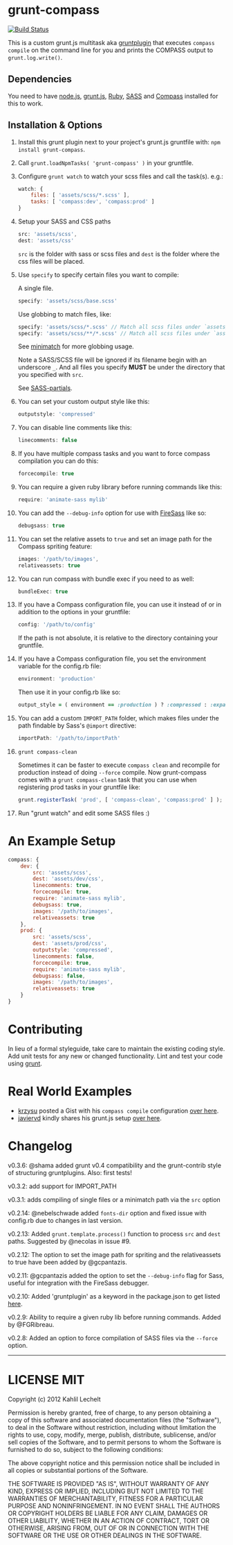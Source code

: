 # grunt-compass

[![Build Status](https://secure.travis-ci.org/kahlil/grunt-compass.png)](http://travis-ci.org/kahlil/grunt-compass)


This is a custom grunt.js multitask aka [gruntplugin](http://jsfiddle.net/cowboy/qzRjD/show/) that executes `compass compile` on the command line for you and prints the COMPASS output to `grunt.log.write()`.

## Dependencies

You need to have [node.js](http://nodejs.org/), [grunt.js](https://github.com/cowboy/grunt), [Ruby](http://www.ruby-lang.org/), [SASS](http://sass-lang.com/) and [Compass](http://compass-style.org/) installed for this to work.

## Installation & Options

1. Install this grunt plugin next to your project's grunt.js gruntfile with: `npm install grunt-compass`.
2. Call `grunt.loadNpmTasks( 'grunt-compass' )` in your gruntfile.
3. Configure `grunt watch` to watch your scss files and call the task(s).
	e.g.:

	```javascript
	watch: {
	    files: [ 'assets/scss/*.scss' ],
	    tasks: [ 'compass:dev', 'compass:prod' ]
	}
	```

4. Setup your SASS and CSS paths

	```javascript
    src: 'assets/scss',
    dest: 'assets/css'
	```

	`src` is the folder with sass or scss files and `dest` is the folder where the css files will be placed.

5. Use `specify` to specify certain files you want to compile:

    A single file.

    ```javascript
    specify: 'assets/scss/base.scss'
    ```

    Use globbing to match files, like:

    ```javascript
    specify: 'assets/scss/*.scss' // Match all scss files under `assets/scss` but not include files in subdirctory.
    specify: 'assets/scss/**/*.scss' // Match all scss files under `assets/scss` include files in subdirctory.
    ```

    See [minimatch](https://github.com/isaacs/minimatch) for more globbing usage.

    Note a SASS/SCSS file will be ignored if its filename begin with an underscore `_`. And all files you specify **MUST** be under the directory that you specified with `src`.

    See [SASS-partials](http://sass-lang.com/docs/yardoc/file.SASS_REFERENCE.html#partials).

6. You can set your custom output style like this:

    ```javascript
    outputstyle: 'compressed'
    ```
7. You can disable line comments like this:

    ```javascript
    linecomments: false
    ```
8. If you have multiple compass tasks and you want to force compass compilation you can do this:

    ```javascript
    forcecompile: true
    ```
9. You can require a given ruby library before running commands like this:

    ```javascript
    require: 'animate-sass mylib'
    ```

10. You can add the `--debug-info` option for use with [FireSass](https://addons.mozilla.org/en-US/firefox/addon/firesass-for-firebug/) like so:

    ```javascript
    debugsass: true
    ```

11. You can set the relative assets to `true` and set an image path for the Compass spriting feature:

    ```javascript
    images: '/path/to/images',
    relativeassets: true
    ```

12. You can run compass with bundle exec if you need to as well:

    ```javascript
    bundleExec: true
    ```

13. If you have a Compass configuration file, you can use it instead of or in addition to the options in your gruntfile:

    ```javascript
    config: '/path/to/config'
    ```

    If the path is not absolute, it is relative to the directory containing your gruntfile.

14. If you have a Compass configuration file, you set the environment variable for the config.rb file:

    ```javascript
    environment: 'production'
    ```

    Then use it in your config.rb like so:

    ```ruby
    output_style = ( environment == :production ) ? :compressed : :expanded
    ```

15. You can add a custom `IMPORT_PATH` folder, which makes files under the path findable by Sass's `@import` directive:

    ```javascript
    importPath: '/path/to/importPath'
    ```

16. `grunt compass-clean`

    Sometimes it can be faster to execute `compass clean` and recompile for production instead of doing `--force` compile.
    Now grunt-compass comes with a `grunt compass-clean` task that you can use when registering prod tasks in your gruntfile like:

    ```js
    grunt.registerTask( 'prod', [ 'compass-clean', 'compass:prod' ] );
    ```

17. Run "grunt watch" and edit some SASS files :)

# An Example Setup

```javascript
compass: {
    dev: {
        src: 'assets/scss',
        dest: 'assets/dev/css',
        linecomments: true,
        forcecompile: true,
        require: 'animate-sass mylib',
        debugsass: true,
        images: '/path/to/images',
        relativeassets: true
    },
    prod: {
        src: 'assets/scss',
        dest: 'assets/prod/css',
        outputstyle: 'compressed',
        linecomments: false,
        forcecompile: true,
        require: 'animate-sass mylib',
        debugsass: false,
        images: '/path/to/images',
        relativeassets: true
    }
}
```

# Contributing
In lieu of a formal styleguide, take care to maintain the existing coding style. Add unit tests for any new or changed functionality. Lint and test your code using [grunt](/gruntjs/grunt).

# Real World Examples

* [krzysu](https://github.com/krzysu) posted a Gist with his `compass compile` configuration [over here](https://gist.github.com/2917330).
* [javiervd](https://github.com/javiervd) kindly shares his grunt.js setup [over here](https://gist.github.com/2941501).

# Changelog

v0.3.6: @shama added grunt v0.4 compatibility and the grunt-contrib style of structuring gruntplugins. Also: first tests!

v0.3.2: add support for IMPORT_PATH

v0.3.1: adds compiling of single files or a minimatch path via the `src` option

v0.2.14: @nebelschwade added `fonts-dir` option and fixed issue with config.rb due to changes in last version.

v0.2.13: Added `grunt.template.process()` function to process `src` and `dest` paths. Suggested by @necolas in issue #9.

v0.2.12: The option to set the image path for spriting and the relativeassets to true have been added by @gcpantazis.

v0.2.11: @gcpantazis added the option to set the `--debug-info` flag for Sass, useful for integration with the FireSass debugger.

v0.2.10: Added 'gruntplugin' as a keyword in the package.json to get listed [here](http://jsfiddle.net/cowboy/qzRjD/show/).

v0.2.9: Ability to require a given ruby lib before running commands. Added by @FGRibreau.

v0.2.8: Added an option to force compilation of SASS files via the `--force` option.

----

# LICENSE MIT

Copyright (c) 2012 Kahlil Lechelt

Permission is hereby granted, free of charge, to any person
obtaining a copy of this software and associated documentation
files (the "Software"), to deal in the Software without
restriction, including without limitation the rights to use,
copy, modify, merge, publish, distribute, sublicense, and/or sell
copies of the Software, and to permit persons to whom the
Software is furnished to do so, subject to the following
conditions:

The above copyright notice and this permission notice shall be
included in all copies or substantial portions of the Software.

THE SOFTWARE IS PROVIDED "AS IS", WITHOUT WARRANTY OF ANY KIND,
EXPRESS OR IMPLIED, INCLUDING BUT NOT LIMITED TO THE WARRANTIES
OF MERCHANTABILITY, FITNESS FOR A PARTICULAR PURPOSE AND
NONINFRINGEMENT. IN NO EVENT SHALL THE AUTHORS OR COPYRIGHT
HOLDERS BE LIABLE FOR ANY CLAIM, DAMAGES OR OTHER LIABILITY,
WHETHER IN AN ACTION OF CONTRACT, TORT OR OTHERWISE, ARISING
FROM, OUT OF OR IN CONNECTION WITH THE SOFTWARE OR THE USE OR
OTHER DEALINGS IN THE SOFTWARE.

